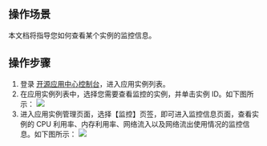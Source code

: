 ## 操作场景
本文档将指导您如何查看某个实例的监控信息。

## 操作步骤
1. 登录 [开源应用中心控制台](https://console.cloud.tencent.com/oac)，进入应用实例列表。
2. 在应用实例列表中，选择您需要查看监控的实例，并单击实例 ID。如下图所示：
![](https://main.qcloudimg.com/raw/19577184fc1a262d254da2098035ecd4.png)
3. 进入应用实例管理页面，选择【监控】页签，即可进入监控信息页面，查看实例的 CPU 利用率、内存利用率、网络流入以及网络流出使用情况的监控信息。如下图所示：
![](https://main.qcloudimg.com/raw/0ad21359b039fd2278bdbb12d9d1c34a.png)
